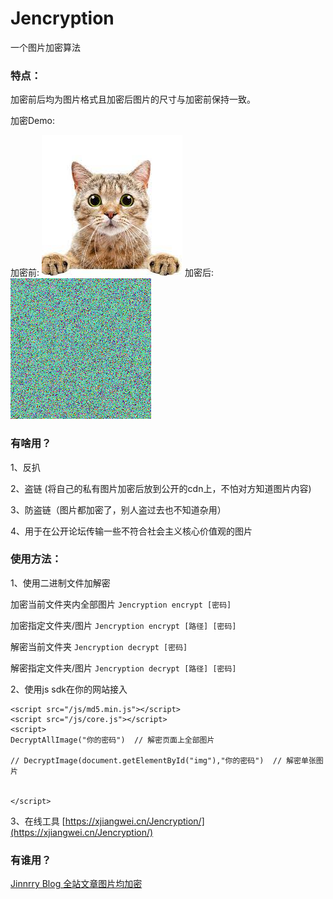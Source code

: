 # Jencryption

一个图片加密算法

### 特点：

加密前后均为图片格式且加密后图片的尺寸与加密前保持一致。

加密Demo:

加密前: ![befo](docs/img.jpeg)  加密后: ![after](docs/encryption.png)

### 有啥用？

1、反扒

2、盗链 (将自己的私有图片加密后放到公开的cdn上，不怕对方知道图片内容)

3、防盗链（图片都加密了，别人盗过去也不知道杂用）

4、用于在公开论坛传输一些不符合社会主义核心价值观的图片

### 使用方法：

1、使用二进制文件加解密

加密当前文件夹内全部图片 `Jencryption encrypt [密码]`

加密指定文件夹/图片 `Jencryption encrypt [路径] [密码]`

解密当前文件夹 `Jencryption decrypt [密码]`

解密指定文件夹/图片 `Jencryption decrypt [路径] [密码] `

2、使用js sdk在你的网站接入

```
<script src="/js/md5.min.js"></script>
<script src="/js/core.js"></script>
<script>
DecryptAllImage("你的密码")  // 解密页面上全部图片

// DecryptImage(document.getElementById("img"),"你的密码")  // 解密单张图片


</script>
```

3、在线工具 [https://xjiangwei.cn/Jencryption/](https://xjiangwei.cn/Jencryption/)

### 有谁用？

[Jinnrry Blog 全站文章图片均加密 ](https://xjiangwei.cn)


